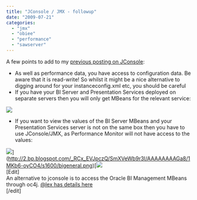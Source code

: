 ```yaml
---
title: "JConsole / JMX - followup"
date: "2009-07-21"
categories: 
  - "jmx"
  - "obiee"
  - "performance"
  - "sawserver"
---
```


A few points to add to my [previous posting on JConsole](/2009/07/16/jconsole-/-jmx/):  

- As well as performance data, you have access to configuration data. Be aware that it is read-write! So whilst it might be a nice alternative to digging around for your instanceconfig.xml etc, you should be careful
- If you have your BI Server and Presentation Services deployed on separate servers then you will only get MBeans for the relevant service:

![](/images/rnm1978/mbeans.png)

- If you want to view the values of the BI Server MBeans and your Presentation Services server is not on the same box then you have to use JConsole/JMX, as Performance Monitor will not have access to the values:

![](/images/rnm1978/bigeneral.png)](http://2.bp.blogspot.com/_RCx_EVJpczQ/SmXVeWb9r3I/AAAAAAAAGa8/1MKb6-oyCO4/s1600/bigeneral.png)[![](/images/rnm1978/bigeneralweb.png)  
\[Edit\]  
An alternative to jconsole is to access the Oracle BI Management MBeans through oc4j. [@lex has details here](http://blogs.oracle.com/siebelessentials/2008/11/oracle_bi_ee_and_mbeans.html)  
\[/edit\]

